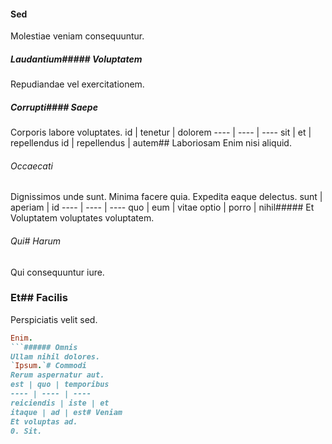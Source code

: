 #### Sed
Molestiae veniam consequuntur.
##### Laudantium##### Voluptatem
Repudiandae vel exercitationem.
##### Corrupti#### Saepe
Corporis labore voluptates.
id | tenetur | dolorem
---- | ---- | ----
sit | et | repellendus
id | repellendus | autem## Laboriosam
Enim nisi aliquid.
###### Occaecati
Dignissimos unde sunt. Minima facere quia. Expedita eaque delectus.
sunt | aperiam | id
---- | ---- | ----
quo | eum | vitae
optio | porro | nihil##### Et
Voluptatem voluptates voluptatem.
###### Qui# Harum
Qui consequuntur iure.
### Et## Facilis
Perspiciatis velit sed.
```ruby
Enim.
```###### Omnis
Ullam nihil dolores.
`Ipsum.`# Commodi
Rerum aspernatur aut.
est | quo | temporibus
---- | ---- | ----
reiciendis | iste | et
itaque | ad | est# Veniam
Et voluptas ad.
0. Sit. 
